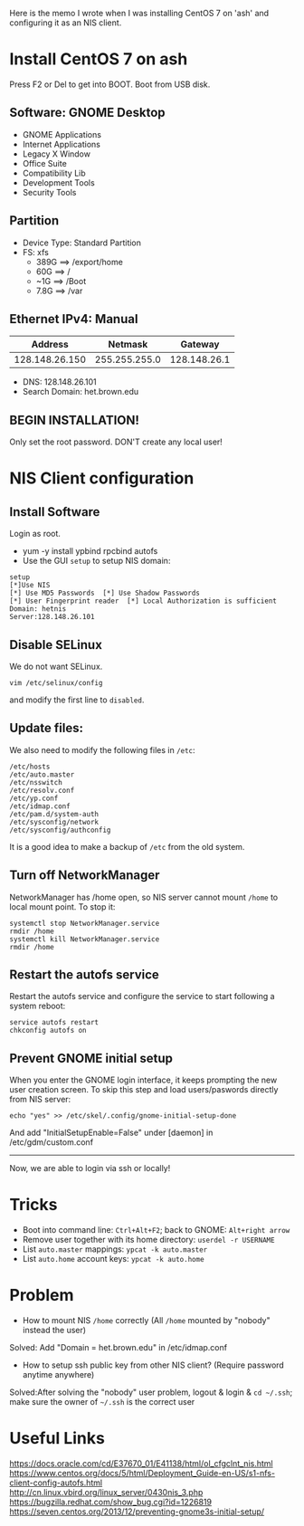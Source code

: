 Here is the memo I wrote when I was installing CentOS 7 on 'ash' and configuring it as an NIS client.

# Install CentOS 7 on ash

Press F2 or Del to get into BOOT. Boot from USB disk.

## Software: GNOME Desktop
* GNOME Applications
* Internet Applications
* Legacy X Window
* Office Suite
* Compatibility Lib
* Development Tools
* Security Tools

## Partition
* Device Type: Standard Partition
* FS: xfs
  * 389G ==> /export/home
  * 60G  ==> /
  * ~1G  ==> /Boot
  * 7.8G ==> /var

## Ethernet IPv4: Manual
|Address|Netmask|Gateway|
|-------|-------| -------|
|128.148.26.150|255.255.255.0|128.148.26.1|

* DNS: 128.148.26.101
* Search Domain: het.brown.edu

## BEGIN INSTALLATION!
Only set the root password. DON'T create any local user!



# NIS Client configuration

## Install Software

Login as root.

*	yum -y install ypbind rpcbind autofs
* Use the GUI `setup` to setup NIS domain:
```
setup
[*]Use NIS  
[*] Use MD5 Passwords  [*] Use Shadow Passwords  
[*] User Fingerprint reader  [*] Local Authorization is sufficient
Domain: hetnis
Server:128.148.26.101
```

## Disable SELinux
We do not want SELinux.
```
vim /etc/selinux/config
```
and modify the first line to `disabled`.

## Update files:
We also need to modify the following files in `/etc`:
```
/etc/hosts
/etc/auto.master
/etc/nsswitch
/etc/resolv.conf
/etc/yp.conf
/etc/idmap.conf
/etc/pam.d/system-auth
/etc/sysconfig/network
/etc/sysconfig/authconfig
```
It is a good idea to make a backup of `/etc` from the old system.

## Turn off NetworkManager

NetworkManager has /home open, so NIS server cannot mount `/home` to local mount point. To stop it:
```
systemctl stop NetworkManager.service
rmdir /home
systemctl kill NetworkManager.service
rmdir /home
```

## Restart the autofs service
Restart the autofs service and configure the service to start following a system reboot:
```
service autofs restart
chkconfig autofs on
```	

## Prevent GNOME initial setup
When you enter the GNOME login interface, it keeps prompting the new user creation screen. To skip this step and load users/paswords directly from NIS server:
```
echo "yes" >> /etc/skel/.config/gnome-initial-setup-done
```
And add "InitialSetupEnable=False" under [daemon] in /etc/gdm/custom.conf

------
Now, we are able to login via ssh or locally!

# Tricks
* Boot into command line: `Ctrl+Alt+F2`; back to GNOME: `Alt+right arrow`
* Remove user together with its home directory: `userdel -r USERNAME`
* List `auto.master` mappings: `ypcat -k auto.master`
* List `auto.home` account keys: `ypcat -k auto.home`

# Problem
* How to mount NIS `/home` correctly (All `/home` mounted by "nobody" instead the user)

Solved: Add "Domain = het.brown.edu" in /etc/idmap.conf
    
* How to setup ssh public key from other NIS client? (Require password anytime anywhere)

Solved:After solving the "nobody" user problem, logout & login & `cd ~/.ssh`; make sure the owner of `~/.ssh` is the correct user

# Useful Links
https://docs.oracle.com/cd/E37670_01/E41138/html/ol_cfgclnt_nis.html
https://www.centos.org/docs/5/html/Deployment_Guide-en-US/s1-nfs-client-config-autofs.html
http://cn.linux.vbird.org/linux_server/0430nis_3.php
https://bugzilla.redhat.com/show_bug.cgi?id=1226819
https://seven.centos.org/2013/12/preventing-gnome3s-initial-setup/
